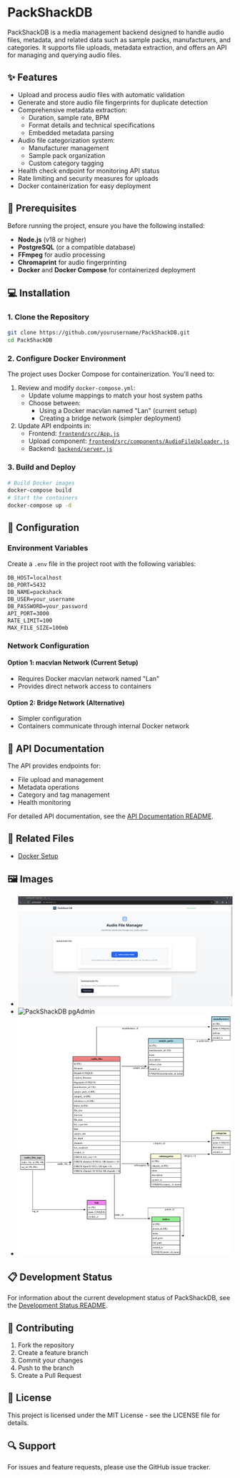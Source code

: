 # PackShackDB
PackShackDB is a media management backend designed to handle audio files, metadata, and related data such as sample packs, manufacturers, and categories. It supports file uploads, metadata extraction, and offers an API for managing and querying audio files.

## ✨ Features
- Upload and process audio files with automatic validation
- Generate and store audio file fingerprints for duplicate detection
- Comprehensive metadata extraction:
  - Duration, sample rate, BPM
  - Format details and technical specifications
  - Embedded metadata parsing
- Audio file categorization system:
  - Manufacturer management
  - Sample pack organization
  - Custom category tagging
- Health check endpoint for monitoring API status
- Rate limiting and security measures for uploads
- Docker containerization for easy deployment

## 🚀 Prerequisites
Before running the project, ensure you have the following installed:
- **Node.js** (v18 or higher)
- **PostgreSQL** (or a compatible database)
- **FFmpeg** for audio processing
- **Chromaprint** for audio fingerprinting
- **Docker** and **Docker Compose** for containerized deployment

## 💻 Installation
### 1. Clone the Repository
```bash
git clone https://github.com/yourusername/PackShackDB.git
cd PackShackDB
```

### 2. Configure Docker Environment
The project uses Docker Compose for containerization. You'll need to:
1. Review and modify `docker-compose.yml`:
   - Update volume mappings to match your host system paths
   - Choose between:
     - Using a Docker macvlan named "Lan" (current setup)
     - Creating a bridge network (simpler deployment)
2. Update API endpoints in:
   - Frontend: [`frontend/src/App.js`](frontend/src/App.js)
   - Upload component: [`frontend/src/components/AudioFileUploader.js`](frontend/src/components/AudioFileUploader.js)
   - Backend: [`backend/server.js`](backend/server.js)

### 3. Build and Deploy
```bash
# Build Docker images
docker-compose build
# Start the containers
docker-compose up -d
```

## 🔧 Configuration
### Environment Variables
Create a `.env` file in the project root with the following variables:
```env
DB_HOST=localhost
DB_PORT=5432
DB_NAME=packshack
DB_USER=your_username
DB_PASSWORD=your_password
API_PORT=3000
RATE_LIMIT=100
MAX_FILE_SIZE=100mb
```

### Network Configuration
#### Option 1: macvlan Network (Current Setup)
- Requires Docker macvlan network named "Lan"
- Provides direct network access to containers

#### Option 2: Bridge Network (Alternative)
- Simpler configuration
- Containers communicate through internal Docker network

## 📝 API Documentation
The API provides endpoints for:
- File upload and management
- Metadata operations
- Category and tag management
- Health monitoring

For detailed API documentation, see the [API Documentation README](https://github.com/Mr-Hubiverse/PackShackDB/blob/main/API_URL%20%26%20Other-Details.md).

## 📄 Related Files
- [Docker Setup](https://github.com/Mr-Hubiverse/PackShackDB/blob/main/PackShackDB-Docker-Setup.md)

## 🖼️ Images
- ![PackShackDB Frontend](https://github.com/Mr-Hubiverse/PackShackDB/blob/main/PackShackDB-Frontend.png)
- ![PackShackDB pgAdmin](https://github.com/Mr-Hubiverse/PackShackDB/blob/main/PackShackDB-pgAdmin.png)
- ![Schema-Diagram](https://github.com/Mr-Hubiverse/PackShackDB/blob/main/Schema-Diagram.svg)

## 📋 Development Status
For information about the current development status of PackShackDB, see the [Development Status README](https://github.com/Mr-Hubiverse/PackShackDB/blob/main/PackShackDB-Development-Status.md).

## 🤝 Contributing
1. Fork the repository
2. Create a feature branch
3. Commit your changes
4. Push to the branch
5. Create a Pull Request

## 📄 License
This project is licensed under the MIT License - see the LICENSE file for details.

## 🔍 Support
For issues and feature requests, please use the GitHub issue tracker.
